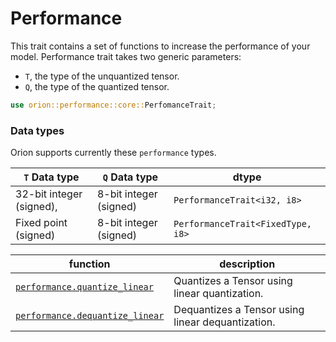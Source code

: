 # Performance

This trait contains a set of functions to increase the performance of your model. 
Performance trait takes two generic parameters: 
- `T`, the type of the unquantized tensor.
- `Q`, the type of the quantized tensor.

```rust
use orion::performance::core::PerfomanceTrait;
```

### Data types

Orion supports currently these `performance` types.

| `T` Data type            | `Q` Data type          | dtype                             |
| ------------------------ | ---------------------- | --------------------------------- |
| 32-bit integer (signed), | 8-bit integer (signed) | `PerformanceTrait<i32, i8>`       |
| Fixed point  (signed)    | 8-bit integer (signed) | `PerformanceTrait<FixedType, i8>` |


| function | description |
| --- | --- |
| [`performance.quantize_linear`](performance.quantize\_linear.md) | Quantizes a Tensor using linear quantization. |
| [`performance.dequantize_linear`](performance.dequantize\_linear.md) | Dequantizes a Tensor using linear dequantization. |


